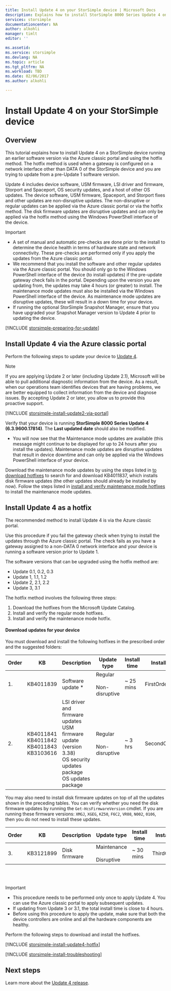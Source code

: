 ```yaml
---
title: Install Update 4 on your StorSimple device | Microsoft Docs
description: Explains how to install StorSimple 8000 Series Update 4 on your StorSimple 8000 series device.
services: storsimple
documentationcenter: NA
author: alkohli
manager: timlt
editor: ''

ms.assetid: 
ms.service: storsimple
ms.devlang: NA
ms.topic: article
ms.tgt_pltfrm: NA
ms.workload: TBD
ms.date: 02/06/2017
ms.author: alkohli

---
```

# Install Update 4 on your StorSimple device

## Overview

This tutorial explains how to install Update 4 on a StorSimple device running an earlier software version via the Azure classic portal and using the hotfix method. The hotfix method is used when a gateway is configured on a network interface other than DATA 0 of the StorSimple device and you are trying to update from a pre-Update 1 software version.

Update 4 includes device software, USM firmware, LSI driver and firmware, Storport and Spaceport, OS security updates, and a host of other OS updates.  The device software, USM firmware, Spaceport, and Storport fixes and other updates are non-disruptive updates. The non-disruptive or regular updates can be applied via the Azure classic portal or via the hotfix method. The disk firmware updates are disruptive updates and can only be applied via the hotfix method using the Windows PowerShell interface of the device. 

> [!IMPORTANT]
> * A set of manual and automatic pre-checks are done prior to the install to determine the device health in terms of hardware state and network connectivity. These pre-checks are performed only if you apply the updates from the Azure classic portal.
> * We recommend that you install the software and other regular updates via the Azure  classic portal. You should only go to the Windows PowerShell interface of the device (to install updates) if the pre-update gateway check fails in the portal. Depending upon the version you are updating from, the updates may take 4 hours (or greater) to install. The maintenance mode updates must also be installed via the Windows PowerShell interface of the device. As maintenance mode updates are disruptive updates, these will result in a down time for your device.
> * If running the optional StorSimple Snapshot Manager, ensure that you have upgraded your Snapshot Manager version to Update 4 prior to updating the device.


[!INCLUDE [storsimple-preparing-for-update](../../includes/storsimple-preparing-for-updates.md)]

## Install Update 4 via the Azure classic portal
Perform the following steps to update your device to [Update 4](storsimple-update4-release-notes.md).

> [!NOTE]
> If you are applying Update 2 or later (including Update 2.1), Microsoft will be able to pull additional diagnostic information from the device. As a result, when our operations team identifies devices that are having problems, we are better equipped to collect information from the device and diagnose issues. By accepting Update 2 or later, you allow us to provide this proactive support. 

[!INCLUDE [storsimple-install-update2-via-portal](../../includes/storsimple-install-update2-via-portal.md)]

Verify that your device is running **StorSimple 8000 Series Update 4 (6.3.9600.17814)**. The **Last updated date** should also be modified. 
   - You will now see that the Maintenance mode updates are available (this message might continue to be displayed for up to 24 hours after you install the updates).
     Maintenance mode updates are disruptive updates that result in device downtime and can only be applied via the Windows PowerShell interface of your device. 
 
Download the maintenance mode updates by using the steps listed in [to download hotfixes](#to-download-hotfixes) to search for and download KB4011837, which installs disk firmware updates (the other updates should already be installed by now). Follow the steps listed in [install and verify maintenance mode hotfixes](#to-install-and-verify-maintenance-mode-hotfixes) to install the maintenance mode updates. 

## Install Update 4 as a hotfix
The recommended method to install Update 4 is via the Azure classic portal.

Use this procedure if you fail the gateway check when trying to install the updates through the Azure classic portal. The check fails as you have a gateway assigned to a non-DATA 0 network interface and your device is running a software version prior to Update 1.

The software versions that can be upgraded using the hotfix method are:

* Update 0.1, 0.2, 0.3
* Update 1, 1.1, 1.2
* Update 2, 2.1, 2.2
* Update 3, 3.1 


The hotfix method involves the following three steps:

1. Download the hotfixes from the Microsoft Update Catalog.
2. Install and verify the regular mode hotfixes.
3. Install and verify the maintenance mode hotfix.

#### Download updates for your device

You must download and install the following hotfixes in the prescribed order and the suggested folders:

| Order | KB | Description | Update type | Install time |Install in folder|
| --- | --- | --- | --- | --- | --- |
| 1. |KB4011839 |Software update &#42; |Regular <br></br>Non-disruptive |~ 25 mins |FirstOrderUpdate|
| 2. |KB4011841 <br> KB4011842 <br> KB4011843 <br> KB3103616  |LSI driver and firmware updates <br> USM firmware update (version 3.38) <br> OS security updates package <br> OS updates package |Regular <br></br>Non-disruptive |~ 3 hrs |SecondOrderUpdate|

You may also need to install disk firmware updates on top of all the updates shown in the preceding tables. You can verify whether you need the disk firmware updates by running the `Get-HcsFirmwareVersion` cmdlet. If you are running these firmware versions: `XMGJ`, `XGEG`, `KZ50`, `F6C2`, `VR08`, `N002`, `0106`, then you do not need to install these updates.

| Order | KB | Description | Update type | Install time | Install in folder|
| --- | --- | --- | --- | --- | --- |
| 3. |KB3121899 |Disk firmware |Maintenance <br></br>Disruptive |~ 30 mins | ThirdOrderUpdate |

<br></br>

> [!IMPORTANT]
> * This procedure needs to be performed only once to apply Update 4. You can use the Azure classic portal to apply subsequent updates.
> * If updating from Update 3 or 3.1, the total install time is close to 4 hours.
> * Before using this procedure to apply the update, make sure that both the device controllers are online and all the hardware components are healthy.

Perform the following steps to download and install the hotfixes.

[!INCLUDE [storsimple-install-update4-hotfix](../../includes/storsimple-install-update4-hotfix.md)]

[!INCLUDE [storsimple-install-troubleshooting](../../includes/storsimple-install-troubleshooting.md)]

## Next steps
Learn more about the [Update 4 release](storsimple-update4-release-notes.md).

